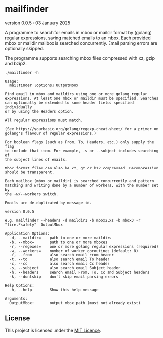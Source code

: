 # mailfinder 

version 0.0.5 : 03 January 2025

A programme to search for emails in mbox or maildir format by (golang)
regular expressions, saving matched emails to an mbox. Each provided
mbox or maildir mailbox is searched concurrently. Email parsing errors
are optionally skipped.

The programme supports searching mbox files compressed with xz, gzip and
bzip2.

```
./mailfinder -h

Usage:
  mailfinder [options] OutputMbox

Find email in mbox and maildirs using one or more golang regular
expressions. At least one mbox or maildir must be specified. Searches
can optionally be extended to some header fields specified individually
or by using the Headers option.

All regular expressions must match.

(See https://yourbasic.org/golang/regexp-cheat-sheet/ for a primer on
golang's flavour of regular expressions.)

For boolean flags (such as From, To, Headers, etc.) only supply the flag
to include that item. For example, -s or --subject includes searching of
the subject lines of emails.

Mbox format files can also be xz, gz or bz2 compressed. Decompression
should be transparent.

Each mailbox (mbox or maildir) is searched concurrently and pattern
matching and writing done by a number of workers, with the number set by
the -w/--workers switch.

Emails are de-duplicated by message id.

version 0.0.5

e.g. mailfinder --headers -d maildir1 -b mbox2.xz -b mbox3 -r "fire.*safety"  OutputMbox

Application Options:
  -d, --maildir=    path to one or more maildirs
  -b, --mbox=       path to one or more mboxes
  -r, --regexes=    one or more golang regular expressions (required)
  -w, --workers=    number of worker goroutines (default: 8)
  -f, --from        also search email From header
  -t, --to          also search email To header
  -c, --cc          also search email Cc header
  -s, --subject     also search email Subject header
  -h, --headers     search email From, To, Cc and Subject headers
  -k, --dontskip    don't skip email parsing errors

Help Options:
  -h, --help        Show this help message

Arguments:
  OutputMbox:       output mbox path (must not already exist)

```

## License

This project is licensed under the [MIT Licence](LICENCE).
